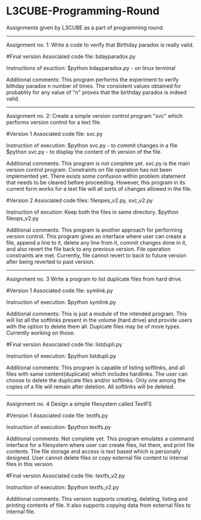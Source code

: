 # L3CUBE-Programming-Round
Assignments given by L3CUBE as a part of programming round.

*******************************************************************************************************************************
Assignment no. 1:
Write a code to verify that Birthday paradox is really valid.

#Final version
Associated code file: bdayparadox.py

Instructions of exuction:
$python bdayparadox.py - on linux terminal

Additional comments: This program performs the experiment to verify bithday paradox n number of times. The consistent values obtained for probablity for any value of "n" proves that the birthday paradox is indeed valid. 

*******************************************************************************************************************************
Assignment no. 2:
Create a simple version control program "svc" which performs version control for a text file.

#Version 1
Associated code file: svc.py

Instruction of execution:
$python svc.py <filename> - to commit changes in a file 
$python svc.py <filename> <version no.> - to display the content of <version no.>th version of the file.

Additional comments: This program is not complete yet. svc.py is the main version control program. Constraints on file operation has not been implemented yet. There exists some confusion within problem statement that needs to be cleared before proceeding. However, this program in its current form works for a text file will all sorts of changes allowed in the file.

#Version 2
Associated code files: fileopes_v2.py, svc_v2.py

Instruction of excution:
Keep both the files in same directory.
$python fileops_v2.py 

Additional comments: This program is another approach for performing version control. This program gives an interface where user can create a file, append a line to it, delete any line from it, commit changes done in it, and also revert the file back to any previous version. File operation constraints are met. Currently, file cannot revert to back to future version after being reverted to past version.

*******************************************************************************************************************************
Assignment no. 3
Write a program to list duplicate files from hard drive.

#Version 1
Associated code file: symlink.py

Instruction of execution:
$python symlink.py

Additional comments: This is just a module of the intended program. This will list all the softlinks present in the volume (hard drive) and provide users with the option to delete them all. Dupicate files may be of more types. Currently working on those.

#Final version
Associated code file: listdupli.py

Instruction of execution:
$python listdupli.py

Additional comments: This program is capable of listing softlinks, and all files with same content(duplicate) which includes hardlinks. The user can choose to delete the duplicate files and/or softlinks. Only one among the copies of a file will remain after deletion. All softlinks will be deleted.

*******************************************************************************************************************************
Assignment no. 4
Design a simple filesystem called TextFS

#Version 1
Associated code file: textfs.py

Instruction of execution:
$python textfs.py

Additional comments: Not complete yet. This program emulates a command interface for a filesystem where user can create files, list them, and print file contents. The file storage and access is text based which is personally designed. User cannot delete files or copy external file content to internal files in this version.

#Final version
Associated code file: textfs_v2.py

Instruction of execution:
$python textfs_v2.py

Additional comments: This version supports creating, deleting, listing and printing contents of file. It also supports copying data from external files to internal file.
